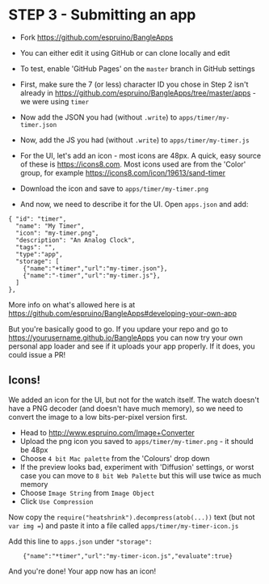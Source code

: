 # STEP 3 - Submitting an app

* Fork https://github.com/espruino/BangleApps
* You can either edit it using GitHub or can clone locally and edit
* To test, enable 'GitHub Pages' on the `master` branch in GitHub settings

* First, make sure the 7 (or less) character ID you chose in Step 2 isn't already in https://github.com/espruino/BangleApps/tree/master/apps - we were using `timer`
* Now add the JSON you had (without `.write`) to `apps/timer/my-timer.json`
* Now, add the JS you had (without `.write`) to `apps/timer/my-timer.js`
* For the UI, let's add an icon - most icons are 48px. A quick, easy
source of these is https://icons8.com. Most icons used are from the 'Color'
group, for example https://icons8.com/icon/19613/sand-timer
* Download the icon and save to `apps/timer/my-timer.png`
* And now, we need to describe it for the UI. Open `apps.json` and add:

```
{ "id": "timer",
  "name": "My Timer",
  "icon": "my-timer.png",
  "description": "An Analog Clock",
  "tags": "",
  "type":"app",
  "storage": [
    {"name":"+timer","url":"my-timer.json"},
    {"name":"-timer","url":"my-timer.js"},
  ]
},
```

More info on what's allowed here is at https://github.com/espruino/BangleApps#developing-your-own-app

But you're basically good to go. If you updare your repo and go to https://yourusername.github.io/BangleApps you can now try your own personal app loader and see if it uploads your app properly. If it does, you could issue a PR!

## Icons!

We added an icon for the UI, but not for the watch itself. The watch doesn't have a PNG decoder (and doesn't have much memory), so we need to convert the image to a low bits-per-pixel version first.

* Head to http://www.espruino.com/Image+Converter
* Upload the png icon you saved to `apps/timer/my-timer.png` - it should be 48px
* Choose `4 bit Mac palette` from the 'Colours' drop down
* If the preview looks bad, experiment with 'Diffusion' settings, or worst case you can
move to `8 bit Web Palette` but this will use twice as much memory
* Choose `Image String` from `Image Object`
* Click `Use Compression`

Now copy the `require("heatshrink").decompress(atob(...))` text (but not `var img =`)
and paste it into a file called `apps/timer/my-timer-icon.js`

Add this line to `apps.json` under `"storage":`

```
    {"name":"*timer","url":"my-timer-icon.js","evaluate":true}
```

And you're done! Your app now has an icon!
